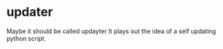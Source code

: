 # updater

Maybe it should be called updayter
It plays out the idea of a self updating python script.
